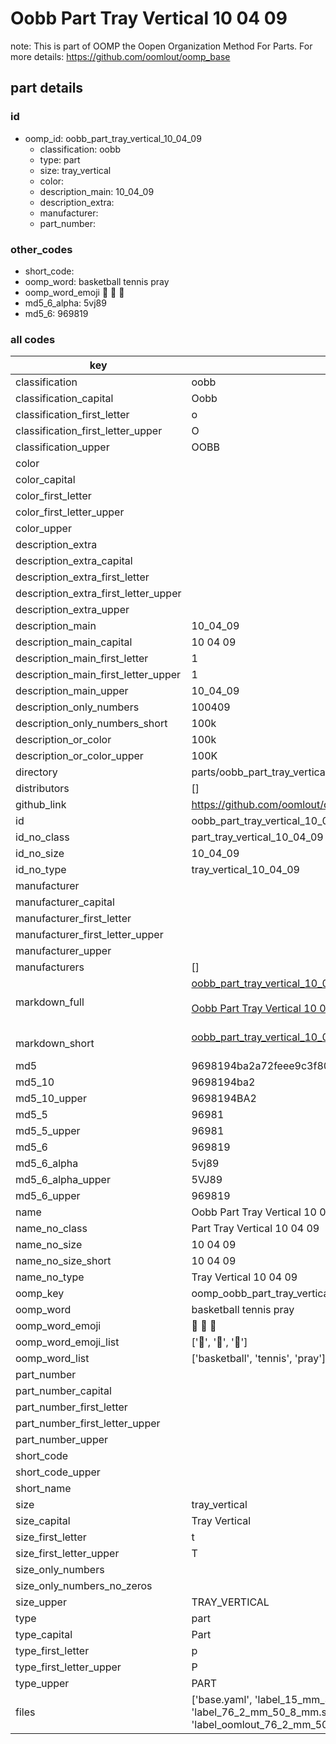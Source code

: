 # Oobb Part Tray Vertical 10 04 09  

note: This is part of OOMP the Oopen Organization Method For Parts. For more details: https://github.com/oomlout/oomp_base

##  part details





### id
* oomp_id: oobb_part_tray_vertical_10_04_09
  * classification: oobb
  * type: part
  * size: tray_vertical
  * color: 
  * description_main: 10_04_09
  * description_extra: 
  * manufacturer: 
  * part_number: 

### other_codes
* short_code: 
* oomp_word: basketball tennis pray
* oomp_word_emoji :basketball: :tennis: :pray:
* md5_6_alpha: 5vj89
* md5_6: 969819

### all codes 
| key | value |  
| --- | --- |  
| classification | oobb |  
| classification_capital | Oobb |  
| classification_first_letter | o |  
| classification_first_letter_upper | O |  
| classification_upper | OOBB |  
| color |  |  
| color_capital |  |  
| color_first_letter |  |  
| color_first_letter_upper |  |  
| color_upper |  |  
| description_extra |  |  
| description_extra_capital |  |  
| description_extra_first_letter |  |  
| description_extra_first_letter_upper |  |  
| description_extra_upper |  |  
| description_main | 10_04_09 |  
| description_main_capital | 10 04 09 |  
| description_main_first_letter | 1 |  
| description_main_first_letter_upper | 1 |  
| description_main_upper | 10_04_09 |  
| description_only_numbers | 100409 |  
| description_only_numbers_short | 100k |  
| description_or_color | 100k |  
| description_or_color_upper | 100K |  
| directory | parts/oobb_part_tray_vertical_10_04_09 |  
| distributors | [] |  
| github_link | https://github.com/oomlout/oomlout_oomp_part_src/tree/main/parts/oobb_part_tray_vertical_10_04_09/working |  
| id | oobb_part_tray_vertical_10_04_09 |  
| id_no_class | part_tray_vertical_10_04_09 |  
| id_no_size | 10_04_09 |  
| id_no_type | tray_vertical_10_04_09 |  
| manufacturer |  |  
| manufacturer_capital |  |  
| manufacturer_first_letter |  |  
| manufacturer_first_letter_upper |  |  
| manufacturer_upper |  |  
| manufacturers | [] |  
| markdown_full | [oobb_part_tray_vertical_10_04_09](https://github.com/oomlout/oomlout_oomp_part_src/tree/main/parts/oobb_part_tray_vertical_10_04_09/working)<br>[](https://github.com/oomlout/oomlout_oomp_part_src/tree/main/parts/oobb_part_tray_vertical_10_04_09/working)<br>[Oobb Part Tray Vertical 10 04 09](https://github.com/oomlout/oomlout_oomp_part_src/tree/main/parts/oobb_part_tray_vertical_10_04_09/working)<br><br> |  
| markdown_short | [oobb_part_tray_vertical_10_04_09](https://github.com/oomlout/oomlout_oomp_part_src/tree/main/parts/oobb_part_tray_vertical_10_04_09/working)<br><br> |  
| md5 | 9698194ba2a72feee9c3f80928c30184 |  
| md5_10 | 9698194ba2 |  
| md5_10_upper | 9698194BA2 |  
| md5_5 | 96981 |  
| md5_5_upper | 96981 |  
| md5_6 | 969819 |  
| md5_6_alpha | 5vj89 |  
| md5_6_alpha_upper | 5VJ89 |  
| md5_6_upper | 969819 |  
| name | Oobb Part Tray Vertical 10 04 09 |  
| name_no_class | Part Tray Vertical 10 04 09 |  
| name_no_size | 10 04 09 |  
| name_no_size_short | 10 04 09 |  
| name_no_type | Tray Vertical 10 04 09 |  
| oomp_key | oomp_oobb_part_tray_vertical_10_04_09 |  
| oomp_word | basketball tennis pray |  
| oomp_word_emoji | :basketball: :tennis: :pray: |  
| oomp_word_emoji_list | [':basketball:', ':tennis:', ':pray:'] |  
| oomp_word_list | ['basketball', 'tennis', 'pray'] |  
| part_number |  |  
| part_number_capital |  |  
| part_number_first_letter |  |  
| part_number_first_letter_upper |  |  
| part_number_upper |  |  
| short_code |  |  
| short_code_upper |  |  
| short_name |  |  
| size | tray_vertical |  
| size_capital | Tray Vertical |  
| size_first_letter | t |  
| size_first_letter_upper | T |  
| size_only_numbers |  |  
| size_only_numbers_no_zeros |  |  
| size_upper | TRAY_VERTICAL |  
| type | part |  
| type_capital | Part |  
| type_first_letter | p |  
| type_first_letter_upper | P |  
| type_upper | PART |  
| files | ['base.yaml', 'label_15_mm_30_mm.pdf', 'label_15_mm_30_mm.svg', 'label_76_2_mm_50_8_mm.pdf', 'label_76_2_mm_50_8_mm.svg', 'label_oomlout_76_2_mm_50_8_mm.pdf', 'label_oomlout_76_2_mm_50_8_mm.svg', 'readme.md', 'working.json', 'working.yaml'] |  
